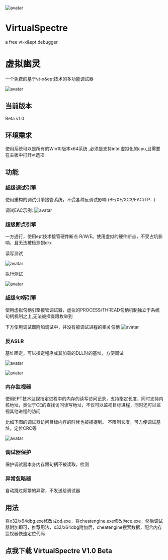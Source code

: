 ![avatar](https://wx4.sinaimg.cn/mw690/e9978128gy1gqemu16eiyj2074074t9g.jpg)

# VirtualSpectre
a free vt-x&amp;ept debugger

# 虚拟幽灵
一个免费的基于vt-x&ept技术的多功能调试器

![avatar](https://wx4.sinaimg.cn/mw690/e9978128gy1gqecu134gdj21110cbq5m.jpg)

## 当前版本
Beta v1.0
## 环境需求
使用系统可以是所有的Win10版本x64系统 ,必须是支持intel虚拟化的cpu,且需要在主板中打开vt选项


## 功能

### 超级调试引擎
使用重构的调试引擎接管系统，不受各种反调试影响 (BE/XE/XC3/EAC/TP...)

调试EAC示例:
![avatar](https://wx1.sinaimg.cn/large/e9978128gy1gqeiyn721kj21h90u0hdv.jpg)

### 超级断点引擎
一方通行，使用ept技术接管硬件断点 R/W/E。使用虚拟的硬件断点，不受占坑影响，且无法被检测到drx

读写测试

![avatar](https://wx3.sinaimg.cn/large/e9978128gy1gqemddcrpdj21c20u0x12.jpg)

执行测试

![avatar](https://wx4.sinaimg.cn/large/e9978128gy1gqemdea0grj21cf0u0keh.jpg)

### 超级句柄引擎
使用虚拟句柄引擎接管调试器，虚拟的PROCESS/THREAD句柄机制独立于系统句柄机制之上,无法被探查跟枚举到

下方使用调试器附加调试中，并没有被调试进程的相关句柄
![avatar](https://wx2.sinaimg.cn/large/e9978128gy1gqemoegbs2j20xb0u07wh.jpg)

### 反ASLR
基址固定，可以指定程序或其加载的DLL时的基址，方便调试

![avatar](https://wx4.sinaimg.cn/mw690/e9978128gy1gqecu142kcj211d0bdq82.jpg)

![avatar](https://wx4.sinaimg.cn/mw690/e9978128gy1gqecu15resj20wj09l46m.jpg)

### 内存监视器
使用EPT技术监视指定进程中的内存的读写访问记录，支持指定长度，同时支持内核地址，类似于CE的查找访问读写地址，不仅可以监视目标进程，同时还可以监视其他进程的访问

比如下图的调试器访问目标内存的时候也被捕捉到。 不限制长度，可方便调试基址，定位CRC等

![avatar](https://wx3.sinaimg.cn/large/e9978128gy1gqem55uqqmj21h10iyazu.jpg)


### 调试器保护
保护调试器本身内存跟句柄不被读取，检测

### 异常忽略器
自动跳过频繁的异常，不发送给调试器

## 用法
将x32/x64dbg.exe修改成od.exe，将cheatengine.exe修改为ce.exe，然后调试器附加即可，推荐用法，x32/x64dbg附加后，cheatengine搜索数据，配合内存监视器快速定位代码

## 点我下载 VirtualSpectre V1.0 Beta
